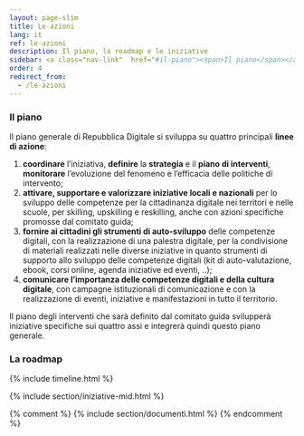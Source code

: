 ```yaml
---
layout: page-slim
title: Le azioni
lang: it
ref: le-azioni
description: Il piano, la roadmap e le iniziative
sidebar: <a class="nav-link"  href="#il-piano"><span>Il piano</span></a> <a class="nav-link"  href="#la-roadmap"><span>La roadmap</span></a><a class="nav-link"  href="#iniziative-mid"><span>Le iniziative promosse dal MID</span></a>
order: 4
redirect_from:
  - /le-azioni
---
```


### Il piano
Il piano generale di Repubblica Digitale si sviluppa su quattro principali **linee di azione**:

1.  **coordinare** l’iniziativa, **definire** la **strategia** e il **piano di interventi**, **monitorare** l’evoluzione del fenomeno e l’efficacia delle politiche di intervento;
2.  **attivare, supportare e valorizzare iniziative locali e nazionali** per lo sviluppo delle competenze per la cittadinanza digitale nei territori e nelle scuole, per skilling, upskilling e reskilling, anche con azioni specifiche promosse dal comitato guida;
3.  **fornire ai cittadini gli strumenti di auto-sviluppo** delle competenze digitali, con la realizzazione di una palestra digitale, per la condivisione di materiali realizzati nelle diverse iniziative in quanto strumenti di supporto allo sviluppo delle competenze digitali (kit di auto-valutazione, ebook, corsi online, agenda iniziative ed eventi, ..);
4.  **comunicare l’importanza delle competenze digitali e della cultura digitale**, con campagne istituzionali di comunicazione e con la realizzazione di eventi, iniziative e manifestazioni in tutto il territorio.

Il piano degli interventi che sarà definito dal comitato guida svilupperà iniziative specifiche sui quattro assi e integrerà quindi questo piano generale.

### La roadmap


{% include timeline.html %}

{% include section/iniziative-mid.html %}


{% comment %}
{% include section/documenti.html %}
{% endcomment %}


